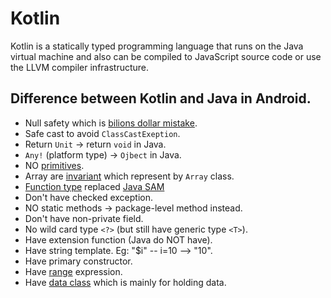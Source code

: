 # Kotlin

Kotlin is a statically typed programming language that runs on the Java virtual machine and also can be compiled to JavaScript source code or use the LLVM compiler infrastructure. 

## Difference between Kotlin and Java in Android.

* Null safety which is [bilions dollar mistake](https://android.jlelse.eu/how-kotlin-addresses-the-billion-dollar-mistake-27609c82703e).
* Safe cast to avoid `ClassCastExeption`.
* Return `Unit` -> return `void` in Java.
* `Any!` (platform type) -> `Ojbect` in Java.
* NO [primitives](https://stackoverflow.com/questions/45420806/are-kotlin-data-types-built-off-primitive-or-non-primitive-java-data-types).
* Array are [invariant](https://kotlinlang.org/docs/reference/generics.html#variance) which represent by `Array` class.
* [Function type](https://kotlinlang.org/docs/reference/lambdas.html) replaced [Java SAM](https://stackoverflow.com/questions/17913409/what-is-a-sam-type-in-java)
* Don't have checked exception.
* NO static methods -> package-level method instead.
* Don't have non-private field.
* No wild card type `<?>` (but still have generic type `<T>`).
* Have extension function (Java do NOT have).
* Have string template. Eg: "$i" -- i=10 --> "10".
* Have primary constructor.
* Have [range](https://kotlinlang.org/docs/reference/ranges.html) expression.
* Have [data class](https://kotlinlang.org/docs/reference/data-classes.html) which is mainly for holding data.